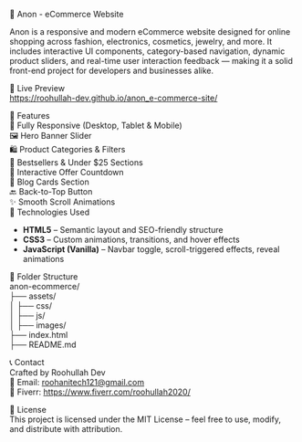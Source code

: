 🛒 Anon - eCommerce Website

Anon is a responsive and modern eCommerce website designed for online shopping across fashion, electronics, cosmetics, jewelry, and more. It includes interactive UI components, category-based navigation, dynamic product sliders, and real-time user interaction feedback — making it a solid front-end project for developers and businesses alike.

🔗 Live Preview  
https://roohullah-dev.github.io/anon_e-commerce-site/

📌 Features  
📱 Fully Responsive (Desktop, Tablet & Mobile)  
🖼️ Hero Banner Slider  
🛍️ Product Categories & Filters  
💄 Bestsellers & Under $25 Sections  
🎯 Interactive Offer Countdown  
📰 Blog Cards Section  
🔙 Back-to-Top Button  
✨ Smooth Scroll Animations  
🧩 Technologies Used

- **HTML5** – Semantic layout and SEO-friendly structure
- **CSS3** – Custom animations, transitions, and hover effects
- **JavaScript (Vanilla)** – Navbar toggle, scroll-triggered effects, reveal animations

📁 Folder Structure  
anon-ecommerce/  
├── assets/  
│ ├── css/  
│ ├── js/  
│ ├── images/  
├── index.html  
├── README.md

📞 Contact  
Crafted by Roohullah Dev  
📧 Email: roohanitech121@gmail.com  
🔗 Fiverr: https://www.fiverr.com/roohullah2020/

📄 License  
This project is licensed under the MIT License – feel free to use, modify, and distribute with attribution.
